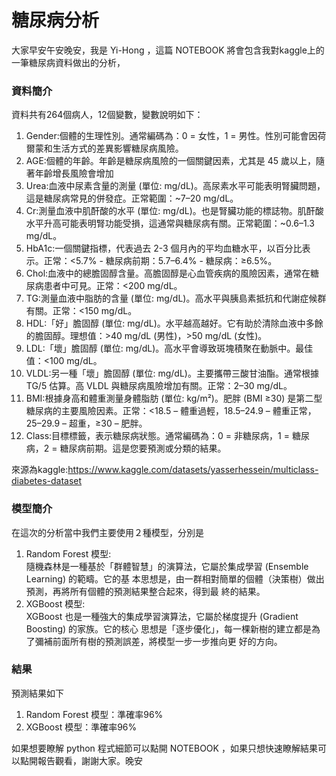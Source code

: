 **糖尿病分析**
===
大家早安午安晚安，我是 Yi-Hong ，這篇 NOTEBOOK 將會包含我對kaggle上的一筆糖尿病資料做出的分析，

### 資料簡介

資料共有264個病人，12個變數，變數說明如下：

1. Gender:個體的生理性別。通常編碼為：0 = 女性，1 = 男性。性別可能會因荷爾蒙和生活方式的差異影響糖尿病風險。    
2. AGE:個體的年齡。年齡是糖尿病風險的一個關鍵因素，尤其是 45 歲以上，隨著年齡增長風險會增加       
3. Urea:血液中尿素含量的測量 (單位: mg/dL)。高尿素水平可能表明腎臟問題，這是糖尿病常見的併發症。正常範圍：~7–20 mg/dL。      
4. Cr:測量血液中肌酐酸的水平 (單位: mg/dL)。也是腎臟功能的標誌物。肌酐酸水平升高可能表明腎功能受損，這通常與糖尿病有關。正常範圍：~0.6–1.3 mg/dL。        
5. HbA1c:一個關鍵指標，代表過去 2-3 個月內的平均血糖水平，以百分比表示。正常：<5.7% - 糖尿病前期：5.7–6.4% - 糖尿病：≥6.5%。     
6. Chol:血液中的總膽固醇含量。高膽固醇是心血管疾病的風險因素，通常在糖尿病患者中可見。正常：<200 mg/dL。     
7. TG:測量血液中脂肪的含量 (單位: mg/dL)。高水平與胰島素抵抗和代謝症候群有關。正常：<150 mg/dL。        
8. HDL:「好」膽固醇 (單位: mg/dL)。水平越高越好。它有助於清除血液中多餘的膽固醇。理想值：>40 mg/dL (男性)，>50 mg/dL (女性)。       
9. LDL:「壞」膽固醇 (單位: mg/dL)。高水平會導致斑塊積聚在動脈中。最佳值：<100 mg/dL。       
10. VLDL:另一種「壞」膽固醇 (單位: mg/dL)。主要攜帶三酸甘油酯。通常根據 TG/5 估算。高 VLDL 與糖尿病風險增加有關。正常：2–30 mg/dL。      
11. BMI:根據身高和體重測量身體脂肪 (單位: kg/m²)。肥胖 (BMI ≥30) 是第二型糖尿病的主要風險因素。正常：<18.5 – 體重過輕，18.5–24.9 – 體重正常，\
    25–29.9 – 超重，≥30 – 肥胖。    
12. Class:目標標籤，表示糖尿病狀態。通常編碼為：0 = 非糖尿病，1 = 糖尿病，2 = 糖尿病前期。這是您要預測或分類的結果。  

來源為kaggle:<https://www.kaggle.com/datasets/yasserhessein/multiclass-diabetes-dataset>

### 模型簡介

在這次的分析當中我們主要使用２種模型，分別是

1. Random Forest 模型:\
隨機森林是一種基於「群體智慧」的演算法，它屬於集成學習 (Ensemble Learning) 的範疇。它的基
本思想是，由一群相對簡單的個體（決策樹）做出預測，再將所有個體的預測結果整合起來，得到最
終的結果。
2. XGBoost 模型:\
XGBoost 也是一種強大的集成學習演算法，它屬於梯度提升 (Gradient Boosting) 的家族。它的核心
思想是「逐步優化」，每一棵新樹的建立都是為了彌補前面所有樹的預測誤差，將模型一步一步推向更
好的方向。

### 結果

預測結果如下

1. Random Forest 模型：準確率96%
2. XGBoost 模型：準確率96%

如果想要瞭解 python 程式細節可以點開 NOTEBOOK ，如果只想快速瞭解結果可以點開報告觀看，謝謝大家。晚安
